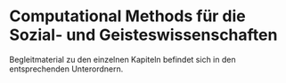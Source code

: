 # Computational Methods für die Sozial- und Geisteswissenschaften
Begleitmaterial zu den einzelnen Kapiteln befindet sich in den entsprechenden Unterordnern.
